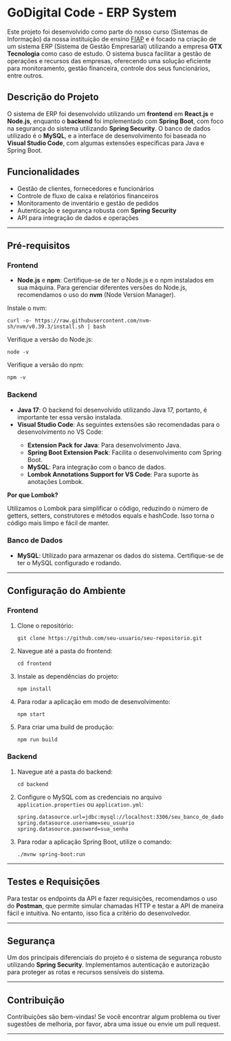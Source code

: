 <h1>GoDigital Code - ERP System</h1>

<p>Este projeto foi desenvolvido como parte do nosso curso (Sistemas de Informação) da nossa instituição de ensino <a href="https://www.fiap.com.br/">FIAP</a> e é focado na criação de um sistema ERP (Sistema de Gestão Empresarial) utilizando a empresa <strong>GTX Tecnologia</strong> como caso de estudo. O sistema busca facilitar a gestão de operações e recursos das empresas, oferecendo uma solução eficiente para monitoramento, gestão financeira, controle dos seus funcionários, entre outros.</p>

<h2>Descrição do Projeto</h2>

<p>O sistema de ERP foi desenvolvido utilizando um <strong>frontend</strong> em <strong>React.js</strong> e <strong>Node.js</strong>, enquanto o <strong>backend</strong> foi implementado com <strong>Spring Boot</strong>, com foco na segurança do sistema utilizando <strong>Spring Security</strong>. O banco de dados utilizado é o <strong>MySQL</strong>, e a interface de desenvolvimento foi baseada no <strong>Visual Studio Code</strong>, com algumas extensões específicas para Java e Spring Boot.</p>

<h2>Funcionalidades</h2>
<ul>
  <li>Gestão de clientes, fornecedores e funcionários</li>
  <li>Controle de fluxo de caixa e relatórios financeiros</li>
  <li>Monitoramento de inventário e gestão de pedidos</li>
  <li>Autenticação e segurança robusta com <strong>Spring Security</strong></li>
  <li>API para integração de dados e operações</li>
</ul>

<hr>

<h2>Pré-requisitos</h2>

<h3>Frontend</h3>

<ul>
  <li><strong>Node.js</strong> e <strong>npm</strong>: Certifique-se de ter o Node.js e o npm instalados em sua máquina. Para gerenciar diferentes versões do Node.js, recomendamos o uso do <strong>nvm</strong> (Node Version Manager).</li>
</ul>

<p>Instale o nvm:</p>
<pre><code>curl -o- https://raw.githubusercontent.com/nvm-sh/nvm/v0.39.3/install.sh | bash</code></pre>

<p>Verifique a versão do Node.js:</p>
<pre><code>node -v</code></pre>

<p>Verifique a versão do npm:</p>
<pre><code>npm -v</code></pre>

<h3>Backend</h3>

<ul>
  <li><strong>Java 17</strong>: O backend foi desenvolvido utilizando Java 17, portanto, é importante ter essa versão instalada.</li>
  <li><strong>Visual Studio Code</strong>: As seguintes extensões são recomendadas para o desenvolvimento no VS Code:</li>
  <ul>
    <li><strong>Extension Pack for Java</strong>: Para desenvolvimento Java.</li>
    <li><strong>Spring Boot Extension Pack</strong>: Facilita o desenvolvimento com Spring Boot.</li>
    <li><strong>MySQL</strong>: Para integração com o banco de dados.</li>
    <li><strong>Lombok Annotations Support for VS Code</strong>: Para suporte às anotações Lombok.</li>
  </ul>
</ul>

<p><strong>Por que Lombok?</strong></p>
<p>Utilizamos o Lombok para simplificar o código, reduzindo o número de getters, setters, construtores e métodos equals e hashCode. Isso torna o código mais limpo e fácil de manter.</p>

<h3>Banco de Dados</h3>
<ul>
  <li><strong>MySQL</strong>: Utilizado para armazenar os dados do sistema. Certifique-se de ter o MySQL configurado e rodando.</li>
</ul>

<hr>

<h2>Configuração do Ambiente</h2>

<h3>Frontend</h3>

<ol>
  <li>Clone o repositório:
    <pre><code>git clone https://github.com/seu-usuario/seu-repositorio.git</code></pre>
  </li>
  <li>Navegue até a pasta do frontend:
    <pre><code>cd frontend</code></pre>
  </li>
  <li>Instale as dependências do projeto:
    <pre><code>npm install</code></pre>
  </li>
  <li>Para rodar a aplicação em modo de desenvolvimento:
    <pre><code>npm start</code></pre>
  </li>
  <li>Para criar uma build de produção:
    <pre><code>npm run build</code></pre>
  </li>
</ol>

<h3>Backend</h3>

<ol>
  <li>Navegue até a pasta do backend:
    <pre><code>cd backend</code></pre>
  </li>
  <li>Configure o MySQL com as credenciais no arquivo <code>application.properties</code> ou <code>application.yml</code>:
    <pre><code>spring.datasource.url=jdbc:mysql://localhost:3306/seu_banco_de_dados
spring.datasource.username=seu_usuario
spring.datasource.password=sua_senha</code></pre>
  </li>
  <li>Para rodar a aplicação Spring Boot, utilize o comando:
    <pre><code>./mvnw spring-boot:run</code></pre>
  </li>
</ol>

<hr>

<h2>Testes e Requisições</h2>

<p>Para testar os endpoints da API e fazer requisições, recomendamos o uso do <strong>Postman</strong>, que permite simular chamadas HTTP e testar a API de maneira fácil e intuitiva. No entanto, isso fica a critério do desenvolvedor.</p>

<hr>

<h2>Segurança</h2>

<p>Um dos principais diferenciais do projeto é o sistema de segurança robusto utilizando <strong>Spring Security</strong>. Implementamos autenticação e autorização para proteger as rotas e recursos sensíveis do sistema.</p>

<hr>

<h2>Contribuição</h2>

<p>Contribuições são bem-vindas! Se você encontrar algum problema ou tiver sugestões de melhoria, por favor, abra uma issue ou envie um pull request.</p>

<hr>


